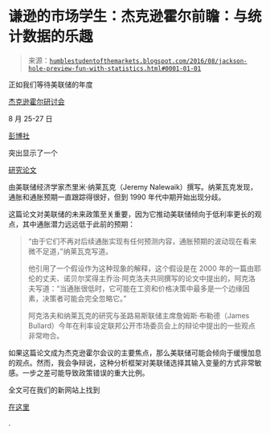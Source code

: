 <!--yml

类别：未分类

日期：2024-05-18 03:03:07

-->

# 谦逊的市场学生：杰克逊霍尔前瞻：与统计数据的乐趣

> 来源：[`humblestudentofthemarkets.blogspot.com/2016/08/jackson-hole-preview-fun-with-statistics.html#0001-01-01`](https://humblestudentofthemarkets.blogspot.com/2016/08/jackson-hole-preview-fun-with-statistics.html#0001-01-01)

正如我们等待美联储的年度

[杰克逊霍尔研讨会](https://www.kansascityfed.org/publications/research/escp)

8 月 25-27 日

[彭博社](http://www.bloomberg.com/news/articles/2016-08-12/fed-officials-challenge-decades-of-accepted-wisdom-on-inflation)

突出显示了一个

[研究论文](http://www.federalreserve.gov/econresdata/feds/2016/files/2016035pap.pdf)

由美联储经济学家杰里米·纳莱瓦克（Jeremy Nalewaik）撰写。纳莱瓦克发现，通胀和通胀预期一直跟踪得很好，但到 1990 年代中期开始出现分歧。

这篇论文对美联储的未来政策至关重要，因为它推动美联储倾向于低利率更长的观点，其中通胀潜力远远低于此前的预期：

> “由于它们不再对后续通胀实现有任何预测内容，通胀预期的波动现在看来微不足道，”纳莱瓦克写道。
> 
> 他引用了一个假设作为这种现象的解释，这个假设是在 2000 年的一篇由耶伦的丈夫、诺贝尔奖得主乔治·阿克洛夫共同撰写的论文中提出的，阿克洛夫写道：“当通胀很低时，它可能在工资和价格决策中最多是一个边缘因素，决策者可能会完全忽略它。”
> 
> 阿克洛夫和纳莱瓦克的研究与圣路易斯联储主席詹姆斯·布勒德（James Bullard）今年在利率设定联邦公开市场委员会上的辩论中提出的一些观点非常吻合。

如果这篇论文成为杰克逊霍尔会议的主要焦点，那么美联储可能会倾向于缓慢加息的观点。然而，我会争辩说，这种分析框架对美联储选择其输入变量的方式非常敏感。一步之差可能导致政策错误的重大比例。

全文可在我们的新网站上找到

[在这里](https://humblestudentofthemarkets.com/2016/08/16/jackson-hole-preview-fun-statistics/)

.
